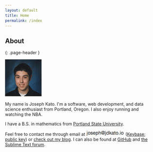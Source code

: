 ```yaml
---
layout: default
title: Home
permalink: /index
---
```


## About
{: .page-header }

<img class="pull-left" src="img/img.png" style="margin-right:20px;">

My name is Joseph Kato. I'm a software, web development, and data science enthusiast from Portland, Oregon. I also enjoy running and watching the NBA.

I have a B.S. in mathematics from [Portland State University](https://www.pdx.edu/math/home).

<div class="row">
Feel free to contact me through email at <img class="inline-img" src="img/inline-em.png"> (<a href="https://keybase.io/jdkato">Keybase</a>; <a href="/jdkato_gpg_key.asc">public key</a>) or <a href="blog.html">check out my blog</a>. I can also be found at <a href="https://github.com/jdkato">GitHub</a> and <a href="https://forum.sublimetext.com/users/jdkato/activity">the Sublime Text forum</a>.
</div>
